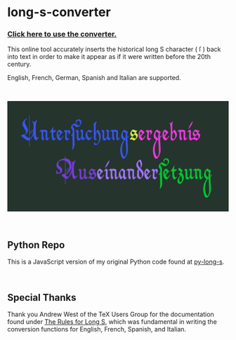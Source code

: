 # long-s-converter
### [Click here to use the converter.](https://travisgk.github.io/long-s-converter/)
This online tool accurately inserts the historical long S character (&nbsp;ſ&nbsp;) back into text in order to make it appear as if it were written before the 20th century.

English, French, German, Spanish and Italian are supported.

<br>

![German Example](https://raw.githubusercontent.com/travisgk/long-s-converter/main/example.png)

<br>

## Python Repo
This is a JavaScript version of my original Python code found at [py-long-s](https://github.com/travisgk/py-long-s).

<br>

## Special Thanks
Thank you Andrew West of the TeX Users Group for the documentation found under [The Rules for Long S](https://www.tug.org/TUGboat/tb32-1/tb100west.pdf), which was fundamental in writing the conversion functions for English, French, Spanish, and Italian. 

<br>
